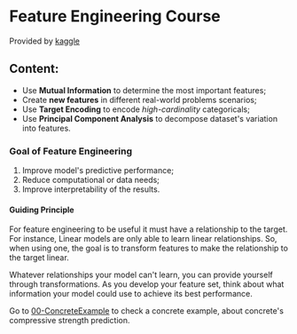 # Feature Engineering Course
Provided by [kaggle](https://www.kaggle.com/code/ryanholbrook/what-is-feature-engineering)

## Content:
- Use **Mutual Information** to determine the most important features;
- Create **new features** in different real-world problems scenarios;
- Use **Target Encoding** to encode *high-cardinality* categoricals;
- Use **Principal Component Analysis** to decompose dataset's variation into features.

### Goal of Feature Engineering
1. Improve model's predictive performance;
2. Reduce computational or data needs;
3. Improve interpretability of the results.

#### Guiding Principle

For feature engineering to be useful it must have a relationship to the target. For instance, Linear models are only able to learn linear relationships. So, when using one, the goal is to transform features to make the relationship to the target linear.

Whatever relationships your model can't learn, you can provide yourself through transformations. As you develop your feature set, think about what information your model could use to achieve its best performance.

Go to [00-ConcreteExample](FeatureEngineering/00-ConcreteExample.ipynb) to check a concrete example, about concrete's compressive strength prediction.